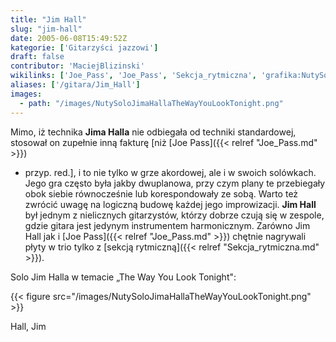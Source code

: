 ```yaml
---
title: "Jim Hall"
slug: "jim-hall"
date: 2005-06-08T15:49:52Z
kategorie: ['Gitarzyści jazzowi']
draft: false
contributor: 'MaciejBlizinski'
wikilinks: ['Joe_Pass', 'Joe_Pass', 'Sekcja_rytmiczna', 'grafika:NutySoloJimaHallaTheWayYouLookTonight.png', 'improwizacja', 'instrument_harmoniczny']
aliases: ['/gitara/Jim_Hall']
images:
  - path: "/images/NutySoloJimaHallaTheWayYouLookTonight.png"
---
```

Mimo, iż technika **Jima Halla** nie odbiegała od techniki standardowej,
stosował on zupełnie inną fakturę \[niż [Joe Pass]({{< relref "Joe_Pass.md" >}})
- przyp. red.\], i to nie tylko w grze akordowej, ale i w swoich
solówkach. Jego gra często była jakby dwuplanowa, przy czym plany te
przebiegały obok siebie równocześnie lub korespondowały ze sobą. Warto
też zwrócić uwagę na logiczną budowę każdej jego
improwizacji<!-- link nie odnosił się do niczego: 'Jim Hall' ('content/Jim_Hall.md') links to 'improwizacja' ('content/improwizacja.md') and that does not exist -->. **Jim Hall** był jednym z
nielicznych gitarzystów, którzy dobrze czują się w zespole, gdzie gitara
jest jedynym instrumentem
harmonicznym<!-- link nie odnosił się do niczego: 'Jim Hall' ('content/Jim_Hall.md') links to 'instrument_harmoniczny' ('content/instrument_harmoniczny.md') and that does not exist -->. Zarówno Jim Hall jak i
[Joe Pass]({{< relref "Joe_Pass.md" >}}) chętnie nagrywali płyty w trio tylko z
[sekcją rytmiczną]({{< relref "Sekcja_rytmiczna.md" >}}).

Solo Jim Halla w temacie „The Way You Look Tonight":

{{< figure src="/images/NutySoloJimaHallaTheWayYouLookTonight.png" >}}

Hall, Jim<!-- link nie odnosił się do niczego: 'Jim Hall' ('content/Jim_Hall.md') links to 'kategoria:gitarzyści_jazzowi' ('content/kategoria:gitarzyści_jazzowi.md') and that does not exist -->
